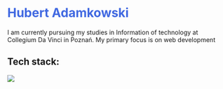 
<h1 style="color: royalblue"><strong>Hubert Adamkowski</strong></h1>
I am currently pursuing my studies in Information of technology at Collegium Da Vinci in Poznań. My primary focus is on web development

<div>
<h2>Tech stack:</h2>
<p align="left">
  <a href="https://skillicons.dev">
    <img src="https://skillicons.dev/icons?i=html,css,scss,javascript,react,typescript,jest,vite" />
  </a>
</p>
</div>
